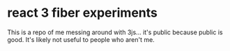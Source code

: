 # react 3 fiber experiments

This is a repo of me messing around with 3js... it's public because public is good. It's likely not useful to people who aren't me.
